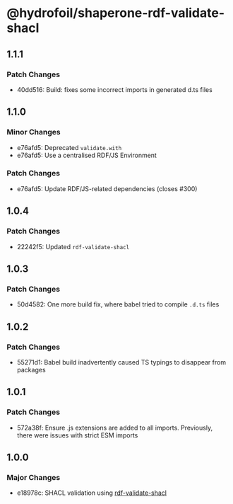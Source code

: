 # @hydrofoil/shaperone-rdf-validate-shacl

## 1.1.1

### Patch Changes

- 40dd516: Build: fixes some incorrect imports in generated d.ts files

## 1.1.0

### Minor Changes

- e76afd5: Deprecated `validate.with`
- e76afd5: Use a centralised RDF/JS Environment

### Patch Changes

- e76afd5: Update RDF/JS-related dependencies (closes #300)

## 1.0.4

### Patch Changes

- 22242f5: Updated `rdf-validate-shacl`

## 1.0.3

### Patch Changes

- 50d4582: One more build fix, where babel tried to compile `.d.ts` files

## 1.0.2

### Patch Changes

- 55271d1: Babel build inadvertently caused TS typings to disappear from packages

## 1.0.1

### Patch Changes

- 572a38f: Ensure .js extensions are added to all imports. Previously, there were issues with strict ESM imports

## 1.0.0

### Major Changes

- e18978c: SHACL validation using [rdf-validate-shacl](https://npm.im/rdf-validate-shacl)
